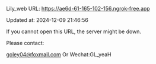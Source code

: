 Lily_web URL: https://ae6d-61-165-102-156.ngrok-free.app

Updated at: 2024-12-09 21:46:56

If you cannot open this URL, the server might be down.

Please contact: 

goley04@foxmail.com Or Wechat:GL_yeaH